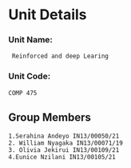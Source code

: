 # Unit Details

### Unit Name:
     Reinforced and deep Learing
### Unit Code:
    COMP 475
## Group Members

    1.Serahina Andeyo IN13/00050/21
    2. William Nyagaka IN13/00071/19
	3. Olivia Jekirui IN13/00109/21
	4.Eunice Nzilani IN13/00105/21
